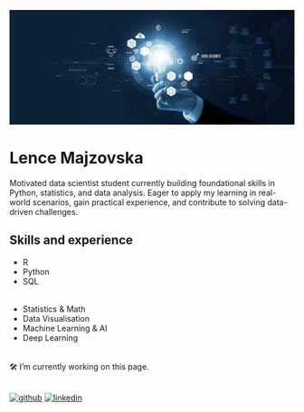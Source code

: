 ![Data Scientist student](https://github.com/lencemajzovska/lencemajzovska/blob/main/1678727160674.jpg)

# Lence Majzovska
Motivated data scientist student currently building foundational skills in Python, statistics, and data analysis. 
Eager to apply my learning in real-world scenarios, gain practical experience, and contribute to solving data-driven challenges.

## Skills and experience
* R
* Python
* SQL 
  ######
* Statistics & Math
* Data Visualisation
* Machine Learning & AI
* Deep Learning
######
 
🛠️ I’m currently working on this page.

######

[<img src='https://cdn.jsdelivr.net/npm/simple-icons@3.0.1/icons/github.svg' alt='github' height='40'>](https://github.com/lencemajzovska)  [<img src='https://cdn.jsdelivr.net/npm/simple-icons@3.0.1/icons/linkedin.svg' alt='linkedin' height='40'>](https://www.linkedin.com/in/www.linkedin.com/in/lence-majzovska-9837702a7/)  






